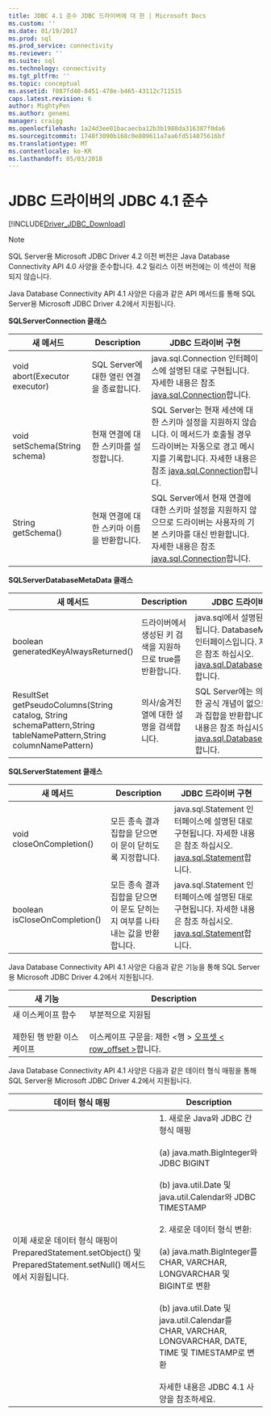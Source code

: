 ```yaml
---
title: JDBC 4.1 준수 JDBC 드라이버에 대 한 | Microsoft Docs
ms.custom: ''
ms.date: 01/19/2017
ms.prod: sql
ms.prod_service: connectivity
ms.reviewer: ''
ms.suite: sql
ms.technology: connectivity
ms.tgt_pltfrm: ''
ms.topic: conceptual
ms.assetid: f087fd40-8451-478e-b465-43112c711515
caps.latest.revision: 6
author: MightyPen
ms.author: genemi
manager: craigg
ms.openlocfilehash: 1a24d3ee01bacaecba12b3b1988da316387f0da6
ms.sourcegitcommit: 1740f3090b168c0e809611a7aa6fd514075616bf
ms.translationtype: MT
ms.contentlocale: ko-KR
ms.lasthandoff: 05/03/2018
---
```

# <a name="jdbc-41-compliance-for-the-jdbc-driver"></a>JDBC 드라이버의 JDBC 4.1 준수
[!INCLUDE[Driver_JDBC_Download](../../includes/driver_jdbc_download.md)]

    
> [!NOTE]  
>  SQL Server용 Microsoft JDBC Driver 4.2 이전 버전은 Java Database Connectivity API 4.0 사양을 준수합니다. 4.2 릴리스 이전 버전에는 이 섹션이 적용되지 않습니다.  
  
 Java Database Connectivity API 4.1 사양은 다음과 같은 API 메서드를 통해 SQL Server용 Microsoft JDBC Driver 4.2에서 지원됩니다.  
  
 **SQLServerConnection 클래스**  
  
|새 메서드|Description|JDBC 드라이버 구현|  
|----------------|-----------------|--------------------------------|  
|void abort(Executor executor)|SQL Server에 대한 열린 연결을 종료합니다.|java.sql.Connection 인터페이스에 설명된 대로 구현됩니다. 자세한 내용은 참조 [java.sql.Connection](http://docs.oracle.com/javase/7/docs/api/java/sql/Connection.html)합니다.|  
|void setSchema(String schema)|현재 연결에 대한 스키마를 설정합니다.|SQL Server는 현재 세션에 대한 스키마 설정을 지원하지 않습니다. 이 메서드가 호출될 경우 드라이버는 자동으로 경고 메시지를 기록합니다. 자세한 내용은 참조 [java.sql.Connection](http://docs.oracle.com/javase/7/docs/api/java/sql/Connection.html)합니다.|  
|String getSchema()|현재 연결에 대한 스키마 이름을 반환합니다.|SQL Server에서 현재 연결에 대한 스키마 설정을 지원하지 않으므로 드라이버는 사용자의 기본 스키마를 대신 반환합니다. 자세한 내용은 참조 [java.sql.Connection](http://docs.oracle.com/javase/7/docs/api/java/sql/Connection.html)합니다.|  
  
 **SQLServerDatabaseMetaData 클래스**  
  
|새 메서드|Description|JDBC 드라이버 구현|  
|----------------|-----------------|--------------------------------|  
|boolean generatedKeyAlwaysReturned()|드라이버에서 생성된 키 검색을 지원하므로 true를 반환합니다.|java.sql에서 설명된 대로 구현됩니다. DatabaseMetaData 인터페이스입니다. 자세한 내용은 참조 하십시오. [java.sql.DatabaseMetaData](http://docs.oracle.com/javase/7/docs/api/java/sql/DatabaseMetaData.html)합니다.|  
|ResultSet getPseudoColumns(String catalog, String schemaPattern,String tableNamePattern,String columnNamePattern)|의사/숨겨진 열에 대한 설명을 검색합니다.|SQL Server에는 의사 열에 대한 공식 개념이 없으므로 빈 결과 집합을 반환합니다. 자세한 내용은 참조 하십시오. [java.sql.DatabaseMetaData](http://docs.oracle.com/javase/7/docs/api/java/sql/DatabaseMetaData.html)합니다.|  
  
 **SQLServerStatement 클래스**  
  
|새 메서드|Description|JDBC 드라이버 구현|  
|----------------|-----------------|--------------------------------|  
|void closeOnCompletion()|모든 종속 결과 집합을 닫으면 이 문이 닫히도록 지정합니다.|java.sql.Statement 인터페이스에 설명된 대로 구현됩니다. 자세한 내용은 참조 하십시오. [java.sql.Statement](http://docs.oracle.com/javase/7/docs/api/java/sql/Statement.html)합니다.|  
|boolean isCloseOnCompletion()|모든 종속 결과 집합을 닫으면 이 문도 닫히는지 여부를 나타내는 값을 반환합니다.|java.sql.Statement 인터페이스에 설명된 대로 구현됩니다. 자세한 내용은 참조 하십시오. [java.sql.Statement](http://docs.oracle.com/javase/7/docs/api/java/sql/Statement.html)합니다.|  
  
 Java Database Connectivity API 4.1 사양은 다음과 같은 기능을 통해 SQL Server용 Microsoft JDBC Driver 4.2에서 지원됩니다.  
  
|새 기능|Description|  
|-----------------|-----------------|  
|새 이스케이프 함수<br /><br /> 제한된 행 반환 이스케이프|부분적으로 지원됨<br /><br /> 이스케이프 구문을: 제한 \<행 > [오프셋 < row_offset >](using-sql-escape-sequences.md)합니다.|  
  
 Java Database Connectivity API 4.1 사양은 다음과 같은 데이터 형식 매핑을 통해 SQL Server용 Microsoft JDBC Driver 4.2에서 지원됩니다.  
  
|데이터 형식 매핑|Description|  
|------------------------|-----------------|  
|이제 새로운 데이터 형식 매핑이 PreparedStatement.setObject() 및 PreparedStatement.setNull() 메서드에서 지원됩니다.|1. 새로운 Java와 JDBC 간 형식 매핑<br /><br /> (a) java.math.BigInteger와 JDBC BIGINT<br /><br /> (b) java.util.Date 및 java.util.Calendar와 JDBC TIMESTAMP<br /><br /> 2. 새로운 데이터 형식 변환:<br /><br /> (a) java.math.BigInteger를 CHAR, VARCHAR, LONGVARCHAR 및 BIGINT로 변환<br /><br /> (b) java.util.Date 및 java.util.Calendar를 CHAR, VARCHAR, LONGVARCHAR, DATE, TIME 및 TIMESTAMP로 변환<br /><br /> 자세한 내용은 JDBC 4.1 사양을 참조하세요.|  
  
  
